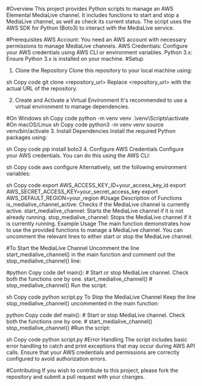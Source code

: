 #Overview
This project provides Python scripts to manage an AWS Elemental MediaLive channel. It includes functions to start and stop a MediaLive channel, as well as check its current status. The script uses the AWS SDK for Python (Boto3) to interact with the MediaLive service.

#Prerequisites
AWS Account: You need an AWS account with necessary permissions to manage MediaLive channels.
AWS Credentials: Configure your AWS credentials using AWS CLI or environment variables.
Python 3.x: Ensure Python 3.x is installed on your machine.
#Setup
1. Clone the Repository
Clone this repository to your local machine using:

sh
Copy code
git clone <repository_url>
Replace <repository_url> with the actual URL of the repository.

2. Create and Activate a Virtual Environment
It's recommended to use a virtual environment to manage dependencies.

#On Windows
sh
Copy code
python -m venv venv
.\venv\Scripts\activate
#On macOS/Linux
sh
Copy code
python3 -m venv venv
source venv/bin/activate
3. Install Dependencies
Install the required Python packages using:

sh
Copy code
pip install boto3
4. Configure AWS Credentials
Configure your AWS credentials. You can do this using the AWS CLI:

sh
Copy code
aws configure
Alternatively, set the following environment variables:

sh
Copy code
export AWS_ACCESS_KEY_ID=your_access_key_id
export AWS_SECRET_ACCESS_KEY=your_secret_access_key
export AWS_DEFAULT_REGION=your_region
#Usage
Description of Functions
is_medialive_channel_active: Checks if the MediaLive channel is currently active.
start_medialive_channel: Starts the MediaLive channel if it is not already running.
stop_medialive_channel: Stops the MediaLive channel if it is currently running.
Example Usage
The main function demonstrates how to use the provided functions to manage a MediaLive channel. You can uncomment the relevant lines to either start or stop the MediaLive channel.

#To Start the MediaLive Channel
Uncomment the line start_medialive_channel() in the main function and comment out the stop_medialive_channel() line:

#python
Copy code
def main():
    # Start or stop MediaLive channel. Check both the functions one by one.
    start_medialive_channel()
    # stop_medialive_channel()
Run the script:

sh
Copy code
python script.py
To Stop the MediaLive Channel
Keep the line stop_medialive_channel() uncommented in the main function:

python
Copy code
def main():
    # Start or stop MediaLive channel. Check both the functions one by one.
    # start_medialive_channel()
    stop_medialive_channel()
#Run the script:

sh
Copy code
python script.py
#Error Handling
The script includes basic error handling to catch and print exceptions that may occur during AWS API calls. Ensure that your AWS credentials and permissions are correctly configured to avoid authorization errors.

#Contributing
If you wish to contribute to this project, please fork the repository and submit a pull request with your changes.
